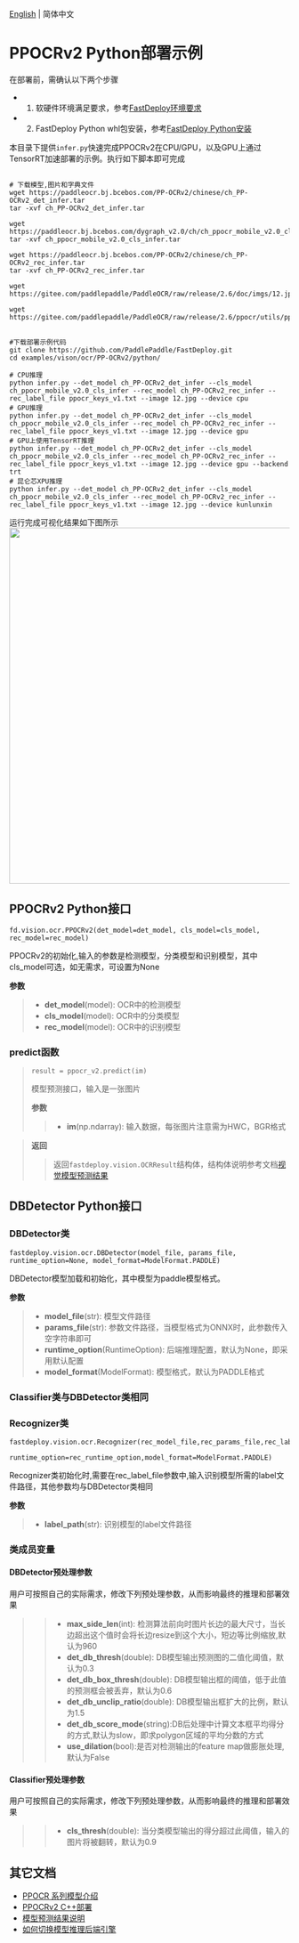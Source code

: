 [English](README_EN.md) | 简体中文
# PPOCRv2 Python部署示例

在部署前，需确认以下两个步骤

- 1. 软硬件环境满足要求，参考[FastDeploy环境要求](../../../../../docs/cn/build_and_install/download_prebuilt_libraries.md)  
- 2. FastDeploy Python whl包安装，参考[FastDeploy Python安装](../../../../../docs/cn/build_and_install/download_prebuilt_libraries.md)

本目录下提供`infer.py`快速完成PPOCRv2在CPU/GPU，以及GPU上通过TensorRT加速部署的示例。执行如下脚本即可完成

```

# 下载模型,图片和字典文件
wget https://paddleocr.bj.bcebos.com/PP-OCRv2/chinese/ch_PP-OCRv2_det_infer.tar
tar -xvf ch_PP-OCRv2_det_infer.tar

wget https://paddleocr.bj.bcebos.com/dygraph_v2.0/ch/ch_ppocr_mobile_v2.0_cls_infer.tar
tar -xvf ch_ppocr_mobile_v2.0_cls_infer.tar

wget https://paddleocr.bj.bcebos.com/PP-OCRv2/chinese/ch_PP-OCRv2_rec_infer.tar
tar -xvf ch_PP-OCRv2_rec_infer.tar

wget https://gitee.com/paddlepaddle/PaddleOCR/raw/release/2.6/doc/imgs/12.jpg

wget https://gitee.com/paddlepaddle/PaddleOCR/raw/release/2.6/ppocr/utils/ppocr_keys_v1.txt


#下载部署示例代码
git clone https://github.com/PaddlePaddle/FastDeploy.git
cd examples/vison/ocr/PP-OCRv2/python/

# CPU推理
python infer.py --det_model ch_PP-OCRv2_det_infer --cls_model ch_ppocr_mobile_v2.0_cls_infer --rec_model ch_PP-OCRv2_rec_infer --rec_label_file ppocr_keys_v1.txt --image 12.jpg --device cpu
# GPU推理
python infer.py --det_model ch_PP-OCRv2_det_infer --cls_model ch_ppocr_mobile_v2.0_cls_infer --rec_model ch_PP-OCRv2_rec_infer --rec_label_file ppocr_keys_v1.txt --image 12.jpg --device gpu
# GPU上使用TensorRT推理
python infer.py --det_model ch_PP-OCRv2_det_infer --cls_model ch_ppocr_mobile_v2.0_cls_infer --rec_model ch_PP-OCRv2_rec_infer --rec_label_file ppocr_keys_v1.txt --image 12.jpg --device gpu --backend trt
# 昆仑芯XPU推理
python infer.py --det_model ch_PP-OCRv2_det_infer --cls_model ch_ppocr_mobile_v2.0_cls_infer --rec_model ch_PP-OCRv2_rec_infer --rec_label_file ppocr_keys_v1.txt --image 12.jpg --device kunlunxin
```

运行完成可视化结果如下图所示
<img width="640" src="https://user-images.githubusercontent.com/109218879/185826024-f7593a0c-1bd2-4a60-b76c-15588484fa08.jpg">

## PPOCRv2 Python接口

```
fd.vision.ocr.PPOCRv2(det_model=det_model, cls_model=cls_model, rec_model=rec_model)
```
PPOCRv2的初始化,输入的参数是检测模型，分类模型和识别模型，其中cls_model可选，如无需求，可设置为None

**参数**

> * **det_model**(model): OCR中的检测模型
> * **cls_model**(model): OCR中的分类模型
> * **rec_model**(model): OCR中的识别模型

### predict函数

> ```
> result = ppocr_v2.predict(im)
> ```
>
> 模型预测接口，输入是一张图片
>
> **参数**
>
> > * **im**(np.ndarray): 输入数据，每张图片注意需为HWC，BGR格式

> **返回**
>
> > 返回`fastdeploy.vision.OCRResult`结构体，结构体说明参考文档[视觉模型预测结果](../../../../../docs/api/vision_results/)



## DBDetector Python接口

### DBDetector类

```
fastdeploy.vision.ocr.DBDetector(model_file, params_file, runtime_option=None, model_format=ModelFormat.PADDLE)
```

DBDetector模型加载和初始化，其中模型为paddle模型格式。

**参数**

> * **model_file**(str): 模型文件路径
> * **params_file**(str): 参数文件路径，当模型格式为ONNX时，此参数传入空字符串即可
> * **runtime_option**(RuntimeOption): 后端推理配置，默认为None，即采用默认配置
> * **model_format**(ModelFormat): 模型格式，默认为PADDLE格式

### Classifier类与DBDetector类相同

### Recognizer类
```
fastdeploy.vision.ocr.Recognizer(rec_model_file,rec_params_file,rec_label_file,
                                  runtime_option=rec_runtime_option,model_format=ModelFormat.PADDLE)
```
Recognizer类初始化时,需要在rec_label_file参数中,输入识别模型所需的label文件路径，其他参数均与DBDetector类相同

**参数**
> * **label_path**(str): 识别模型的label文件路径



### 类成员变量

#### DBDetector预处理参数
用户可按照自己的实际需求，修改下列预处理参数，从而影响最终的推理和部署效果

> > * **max_side_len**(int): 检测算法前向时图片长边的最大尺寸，当长边超出这个值时会将长边resize到这个大小，短边等比例缩放,默认为960
> > * **det_db_thresh**(double): DB模型输出预测图的二值化阈值，默认为0.3
> > * **det_db_box_thresh**(double): DB模型输出框的阈值，低于此值的预测框会被丢弃，默认为0.6
> > * **det_db_unclip_ratio**(double): DB模型输出框扩大的比例，默认为1.5
> > * **det_db_score_mode**(string):DB后处理中计算文本框平均得分的方式,默认为slow，即求polygon区域的平均分数的方式
> > * **use_dilation**(bool):是否对检测输出的feature map做膨胀处理,默认为False

#### Classifier预处理参数
用户可按照自己的实际需求，修改下列预处理参数，从而影响最终的推理和部署效果

> > * **cls_thresh**(double): 当分类模型输出的得分超过此阈值，输入的图片将被翻转，默认为0.9



## 其它文档

- [PPOCR 系列模型介绍](../../)
- [PPOCRv2 C++部署](../cpp)
- [模型预测结果说明](../../../../../docs/api/vision_results/)
- [如何切换模型推理后端引擎](../../../../../docs/cn/faq/how_to_change_backend.md)
